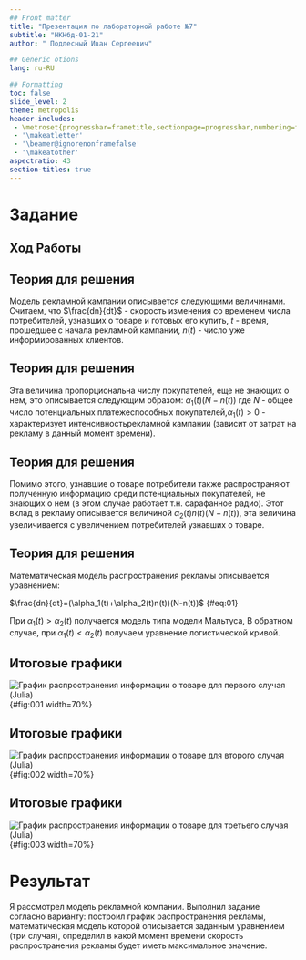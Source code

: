 ```yaml
---
## Front matter
title: "Презентация по лабораторной работе №7"
subtitle: "НКНбд-01-21"
author: " Подлесный Иван Сергеевич"

## Generic otions
lang: ru-RU

## Formatting
toc: false
slide_level: 2
theme: metropolis
header-includes: 
 - \metroset{progressbar=frametitle,sectionpage=progressbar,numbering=fraction}
 - '\makeatletter'
 - '\beamer@ignorenonframefalse'
 - '\makeatother'
aspectratio: 43
section-titles: true
---
```


# Задание

## Ход Работы 

## Теория для решения

Модель рекламной кампании описывается следующими величинами.
 Считаем, что $\frac{dn}{dt}$ - скорость изменения со временем числа потребителей,
узнавших о товаре и готовых его купить, $t$ - время, прошедшее с начала рекламной кампании, $n(t)$ - число уже информированных клиентов.

## Теория для решения

Эта величина пропорциональна числу покупателей, еще не знающих о нем, это описывается следующим образом: $\alpha_1(t)(N-n(t))$ где $N$ - общее число потенциальных
платежеспособных покупателей,$\alpha_1(t)>0$ - характеризует интенсивностьрекламной кампании (зависит от затрат на рекламу в данный момент времени).


## Теория для решения

Помимо этого, узнавшие о товаре потребители также распространяют полученную
информацию среди потенциальных покупателей, не знающих о нем (в этом случае
работает т.н. сарафанное радио). Этот вклад в рекламу описывается величиной
$\alpha_2(t)n(t)(N-n(t))$, эта величина увеличивается с увеличением потребителей
узнавших о товаре.

## Теория для решения

Математическая модель распространения рекламы описывается
уравнением:

$\frac{dn}{dt}=(\alpha_1(t)+\alpha_2(t)n(t))(N-n(t))$ {#eq:01}

При $\alpha_1(t)>\alpha_2(t)$
получается модель типа модели Мальтуса, В обратном случае, при $\alpha_1(t)<\alpha_2(t)$ получаем уравнение логистической
кривой.

## Итоговые графики

![График распространения информации о товаре для первого случая (Julia)](first.png){#fig:001 width=70%}

## Итоговые графики


![График распространения информации о товаре для второго случая (Julia)](second.png){#fig:002 width=70%}

## Итоговые графики

![График распространения информации о товаре для третьего случая (Julia)](third.png){#fig:003 width=70%}


# Результат

Я рассмотрел модель рекламной компании. Выполнил задание согласно варианту: построил график распространения рекламы, математическая модель которой описывается заданным уравнением (три случая), определил в какой момент времени скорость распространения рекламы будет иметь максимальное значение.